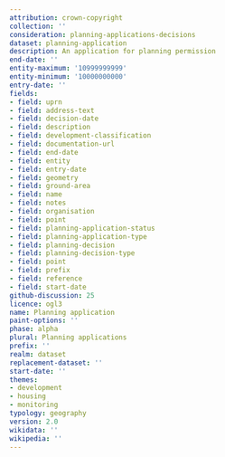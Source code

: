 ```yaml
---
attribution: crown-copyright
collection: ''
consideration: planning-applications-decisions
dataset: planning-application
description: An application for planning permission
end-date: ''
entity-maximum: '10999999999'
entity-minimum: '10000000000'
entry-date: ''
fields:
- field: uprn
- field: address-text
- field: decision-date
- field: description
- field: development-classification
- field: documentation-url
- field: end-date
- field: entity
- field: entry-date
- field: geometry
- field: ground-area
- field: name
- field: notes
- field: organisation
- field: point
- field: planning-application-status
- field: planning-application-type
- field: planning-decision
- field: planning-decision-type
- field: point
- field: prefix
- field: reference
- field: start-date
github-discussion: 25
licence: ogl3
name: Planning application
paint-options: ''
phase: alpha
plural: Planning applications
prefix: ''
realm: dataset
replacement-dataset: ''
start-date: ''
themes:
- development
- housing
- monitoring
typology: geography
version: 2.0
wikidata: ''
wikipedia: ''
---
```


